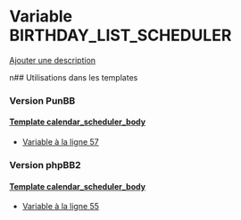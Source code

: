 # Variable BIRTHDAY_LIST_SCHEDULER
[Ajouter une description](https://fa-tvars.appspot.com/BIRTHDAY_LIST_SCHEDULER)

n## Utilisations dans les templates

### Version PunBB

#### [Template calendar_scheduler_body](punbb/calendar_scheduler_body.md)
* [Variable à la ligne 57](../punbb/calendar_scheduler_body.tpl#L57)

### Version phpBB2

#### [Template calendar_scheduler_body](subsilver/calendar_scheduler_body.md)
* [Variable à la ligne 55](../subsilver/calendar_scheduler_body.tpl#L55)